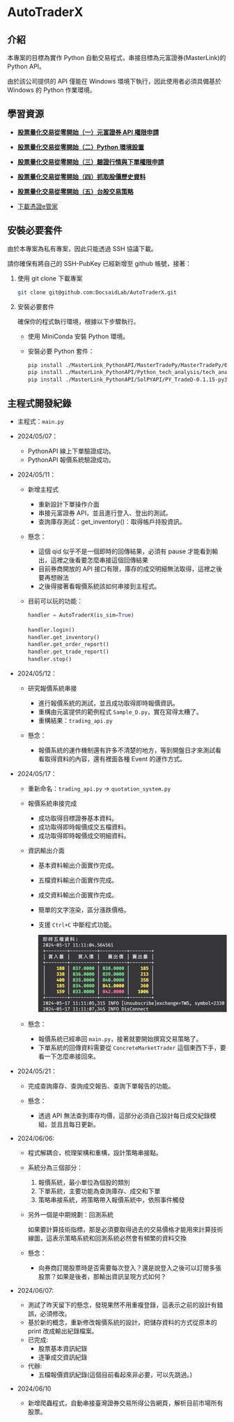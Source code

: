 # AutoTraderX

## 介紹

本專案的目標為實作 Python 自動交易程式，串接目標為元富證券(MasterLink)的 Python API。

由於該公司提供的 API 僅能在 Windows 環境下執行，因此使用者必須具備基於 Windows 的 Python 作業環境。

## 學習資源

- [**股票量化交易從零開始（一）元富證券 API 權限申請**](https://quantpass.org/masterlink-api/)
- [**股票量化交易從零開始（二）Python 環境設置**](https://quantpass.org/masterlink-3/)
- [**股票量化交易從零開始（三）驗證行情與下單權限申請**](https://quantpass.org/masterlink-4/)
- [**股票量化交易從零開始（四）抓取股價歷史資料**](https://quantpass.org/masterlink-5/)
- [**股票量化交易從零開始（五）台股交易策略**](https://quantpass.org/masterlink-6/)

- [下載憑證e管家](https://www.masterlink.com.tw/certificate-eoperation)

## 安裝必要套件

由於本專案為私有專案，因此只能透過 SSH 協議下載。

請你確保有將自己的 SSH-PubKey 已經新增至 github 帳號，接著：

1. 使用 git clone 下載專案

   ```bash
   git clone git@github.com:DocsaidLab/AutoTraderX.git
   ```

2. 安裝必要套件

   確保你的程式執行環境，根據以下步驟執行。

   - 使用 MiniConda 安裝 Python 環境。

   - 安裝必要 Python 套件：

     ```bash
     pip install ./MasterLink_PythonAPI/MasterTradePy/MasterTradePy/64bit/MasterTradePy-0.0.23-py3-none-win_amd64.whl
     pip install ./MasterLink_PythonAPI/Python_tech_analysis/tech_analysis_api_v2-0.0.5-py3-none-win_amd64.whl
     pip install ./MasterLink_PythonAPI/SolPYAPI/PY_TradeD-0.1.15-py3-none-any.whl
     ```

## 主程式開發紀錄

- 主程式：`main.py`

- 2024/05/07：

  - PythonAPI 線上下單驗證成功。
  - PythonAPI 報價系統驗證成功。

- 2024/05/11：

  - 新增主程式

    - 重新設計下單操作介面
    - 串接元富證券 API，並且進行登入、登出的測試。
    - 查詢庫存測試：get_inventory()：取得帳戶持股資訊。

  - 懸念：

    - 這個 qid 似乎不是一個即時的回傳結果，必須有 pause 才能看到輸出，這裡之後看要怎麼串接這個回傳結果
    - 目前券商開放的 API 接口有限，庫存的成交明細無法取得，這裡之後要再想辦法
    - 之後得接著看報價系統該如何串接到主程式。

  - 目前可以玩的功能：

    ```python
    handler = AutoTraderX(is_sim=True)

    handler.login()
    handler.get_inventory()
    handler.get_order_report()
    handler.get_trade_report()
    handler.stop()
    ```

- 2024/05/12：

  - 研究報價系統串接

    - 進行報價系統的測試，並且成功取得即時報價資訊。
    - 重構由元富提供的範例程式 `Sample_D.py`，實在寫得太糟了。
    - 重構結果：`trading_api.py`

  - 懸念：

    - 報價系統的運作機制還有許多不清楚的地方，等到開盤日才來測試看看取得資料的內容，還有裡面各種 Event 的運作方式。

- 2024/05/17：

  - 重新命名：`trading_api.py` -> `quotation_system.py`
  - 報價系統串接完成

    - 成功取得目標證券基本資料。
    - 成功取得即時報價成交五檔資料。
    - 成功取得即時報價成交明細資料。

  - 資訊輸出介面

    - 基本資料輸出介面實作完成。
    - 五檔資料輸出介面實作完成。
    - 成交資料輸出介面實作完成。
    - 簡單的文字渲染，區分漲跌價格。
    - 支援 `Ctrl+C` 中斷程式功能。

      ![img1](./docs/img1.jpg)

  - 懸念：

    - 報價系統已經串回 `main.py`，接著就要開始撰寫交易策略了。
    - 下單系統的回傳資料需要從 `ConcreteMarketTrader` 這個東西下手，要看一下怎麼串接回來。

- 2024/05/21：

  - 完成查詢庫存、查詢成交報告、查詢下單報告的功能。

  - 懸念：

    - 透過 API 無法查到庫存均價，這部分必須自己設計每日成交紀錄模組，並且且每日更新。

- 2024/06/06:

  - 程式解耦合，梳理架構和重構，設計策略串接點。
  - 系統分為三個部分：
    1. 報價系統，最小單位為個股的類別
    2. 下單系統，主要功能為查詢庫存、成交和下單
    3. 策略串接系統，將策略帶入報價系統中，依照事件觸發
  - 另外一個是中期規劃：回測系統

    如果要計算技術指標，那是必須要取得過去的交易價格才能用來計算技術線圖，這表示策略系統和回測系統必然會有頻繁的資料交換

  - 懸念：

    - 向券商訂閱股票時是否需要每次登入？還是說登入之後可以訂閱多張股票？如果是後者，那輸出資訊呈現方式如何？

- 2024/06/07:

  - 測試了昨天留下的懸念，發現果然不用重複登錄，這表示之前的設計有錯誤，必須修改。
  - 基於新的概念，重新修改報價系統的設計，把儲存資料的方式從原本的 print 改成輸出紀錄檔案。
  - 已完成:
    - 股票基本資訊紀錄
    - 逐筆成交資訊紀錄
  - 代辦:
    - 五檔報價資訊紀錄(這個目前看起來非必要，可以先跳過。)

- 2024/06/10

  - 新增爬蟲程式，自動串接臺灣證券交易所得公告網頁，解析目前市場所有股票。